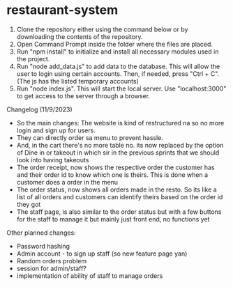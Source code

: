 # restaurant-system
1. Clone the repository either using the command below or by downloading the contents of the repository.
2. Open Command Prompt inside the folder where the files are placed.
3. Run "npm install" to initialize and install all necessary modules used in the project.
4. Run "node add_data.js" to add data to the database. This will allow the user to login using certain accounts. Then, if needed, press "Ctrl + C". (The js has the listed temporary accounts)
5. Run "node index.js". This will start the local server. Use "localhost:3000" to get access to the server through a browser.

Changelog (11/9/2023)
- So the main changes: The website is kind of restructured na so no more login and sign up for users. 
- They can directly order sa menu to prevent hassle. 
- And, in the cart there's no more table no. its now replaced by the option of Dine in or takeout in which sir in the previous sprints that we should look into having takeouts 
- The order receipt, now shows the respective order the customer has and their order id to know which one is theirs. This is done when a customer does a order in the menu
- The order status, now shows all orders made in the resto. So its like a list of all orders and customers can identify theirs based on the order id they got
- The staff page, is also similar to the order status but with a few buttons for the staff to manage it but mainly just front end, no functions yet

Other planned changes:
- Password hashing
- Admin account - to sign up staff (so new feature page yan)
- Random orders problem
- session for admin/staff?
- implementation of ability of staff to manage orders
